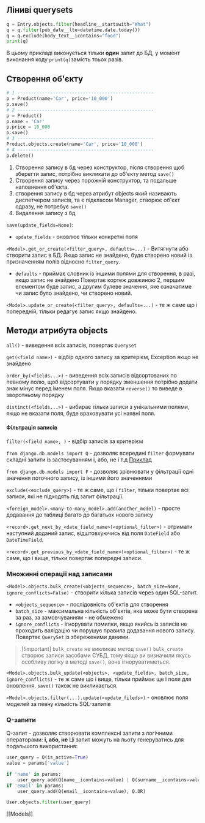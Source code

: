 ## Ліниві querysets
```python
q = Entry.objects.filter(headline__startswith="What")
q = q.filter(pub_date__lte=datetime.date.today())
q = q.exclude(body_text__icontains="food")
print(q)
```
В цьому прикладі виконується тільки **один** запит до БД, у момент виконання коду `print(q)`замість тоьох разів.

## Створення об'єкту

```python
# 1 --------------------------------------------------
p = Product(name='Car', price='10_000')
p.save()
# 2 --------------------------------------------------
p = Product()
p.name = 'Car'
p.price = 10_000
p.save()
# 3 --------------------------------------------------
Product.objects.create(name='Car', price='10_000')
# 4 --------------------------------------------------
p.delete()
```

1. Створення запису в бд через конструктор, після створення щоб зберегти запис, потрібно викликати до об'єкту метод `save()`
2. Створення запису через порожній конструктор, та подальше наповнення об'єкта.
3. створення запису в бд через атрибут objects який називають диспетчером записів, та є підкласом Manager, створює об'єкт одразу, не потребує `save()`
4. Видалення запису з бд

`save(update_fields=None)`:
- `update_fields` - оновлює тільки конкретні поля

`<Model>.get_or_create(<filter_query>, defaults=...)` - Витягнути або створити запис в БД. Якщо запис не знайдено, буде створено новий із призначенням полів відносно `filter_query`.
- `defaults` - приймає словник із іншими полями для створення, в разі, якщо запис не знайдено
Повертає кортеж довжиною 2, першим елементом буде запис, а другим булеве значення, яке означатиме чи запис було знайдено, чи створено новий.

`<Model>.update_or_create(<filter_query>, defaults=...)` - те ж саме що і попередній, тільки редагує запис якщо знайдено.

## Методи атрибута objects

`all()` - виведення всіх записів, повертає `Queryset`

`get(<field name>)` - відбір одного запису за критерієм, Exception якщо не знайдено

`order_by(<fields...>)` - виведення всіх записів відсортованих по певному полю, щоб відсортувати у порядку зменшення потрібно додати знак мінус перед іменем поля. Якщо вказати `reverse()` то виведе в зворотньому порядку

`distinct(<fields...>)` - вибирає тільки записи з унікальними полями, якщо не вказати поля, буде враховувати усі наявні поля.

#### Фільтрація записів
`filter(<field name>, )` - відбір записів за критерієм

`from django.db.models import Q` - дозволяє всередині `filter` формувати складні запити із застосуванням і, або, не і т.д  [Приклад](https://books.agiliq.com/projects/django-orm-cookbook/en/latest/query_relatedtool.html)

`from django.db.models import F` - дозволяє зрівнювати у фільтрації одні значення поточного запису, із іншими його значеннями

`exclude(<exclude_query>)` - те ж саме, що і `filter`, тільки повертає всі записи, які не підходять під запит фільтрації.

`<foreign_model>.<many-to-many_model>.add(another_model)` - просте додавання до таблиці багато до багатьох нового запису

`<record>.get_next_by_<date_field_name>(<optional_filter>)` - отримати наступний доданий запис, відштовхуючись від поля `DateField` або `DateTimeField`.

`<record>.get_previous_by_<date_field_name>(<optional_filter>)` - те ж саме, що і вище, тільки повертає попередні записи.

### Множинні операції над записами

`<Model>.objects.bulk_create(<objects_sequence>, batch_size=None, ignore_conflicts=False)` - створити кілька записів через один SQL-запит.
- `<objects_sequence>` - послідовність об'єктів для створення
- `batch_size` - максимальна кількість об'єктів, яка може бути створена за раз, за замовчуванням - не обмежено
- `ignore_conflicts` - ігнорувати помилки, якщо якийсь із записів не проходить валідацію чи порушує правила додавання нового запису.
Повертає `QuerySet` із збереженими даними.

> [!important] `bulk_create` не викликає метод `save()`
> `bulk_create` створює записи засобами СУБД, тому якщо ви визначили якусь особливу логіку в методі `save()`, вона ігноруватиметься.

`<Model>.objects.bulk_update(<objects>, <update_fields>, batch_size, ignore_conflicts)` - те ж саме що і вище, тільки приймає ще і поля для оновлення. `save()` також не викликається.

`<Model>.objects.filter(...).update(<update_fileds>)` - оновлює поля моделей за певну кількість SQL-запитів

### Q-запити
Q-запит - дозволяє створювати комплексні запити з логічними операторами:  **і, або, не**
Ці запит можуть на льоту генеруватись для подальшого використання:
```python
user_query = Q(is_active=True)
value = params['value']

if 'name' in params:
	user_query.add(Q(name__icontains=value) | Q(surname__icontains=value), Q.OR)
if 'email' in params:
	user_query.add(Q(email__icontains=value), Q.OR)

User.objects.filter(user_query)
```

[[Models]]
